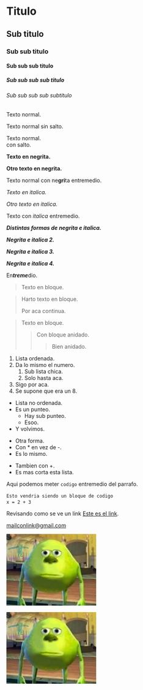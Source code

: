 # Titulo
## Sub titulo
### Sub sub titulo
#### Sub sub sub titulo
##### Sub sub sub sub titulo
###### Sub sub sub sub subtitulo

Texto normal.

Texto normal
sin salto.

Texto normal.  
con salto.

**Texto en negrita.**

__Otro texto en negrita.__

Texto normal con ne**gri**ta entremedio.

*Texto en italica.*

_Otro texto en italica._

Texto con *italica* entremedio.

***Distintas formas de negrita e italica.***

___Negrita e italica 2.___

__*Negrita e italica 3.*__

**_Negrita e italica 4._**

En***treme***dio.

> Texto en bloque.

> Harto texto en bloque.
>
> Por aca continua. 

> Texto en bloque.
>> Con bloque anidado. 
>>> Bien anidado.

1. Lista ordenada.
1. Da lo mismo el numero.
    1. Sub lista chica.
    2. Solo hasta aca.
3. Sigo por aca.
8. Se supone que era un 8.

- Lista no ordenada.
- Es un punteo.
    - Hay sub punteo.
    - Esoo.
- Y volvimos.

* Otra forma.
* Con * en vez de -.
* Es lo mismo.

+ Tambien con +.
+ Es mas corta esta lista. 

Aqui podemos meter `codigo` entremedio del parrafo.

```   
Esto vendria siendo un bloque de codigo
x = 2 + 3
``` 

Revisando como se ve un link [Este es el link](https://www.google.com/).

<mailconlink@gmail.com>

![alt text](../tests/image.jpg)

[![imagen con link](../tests/image.jpg)](https://www.google.com/)